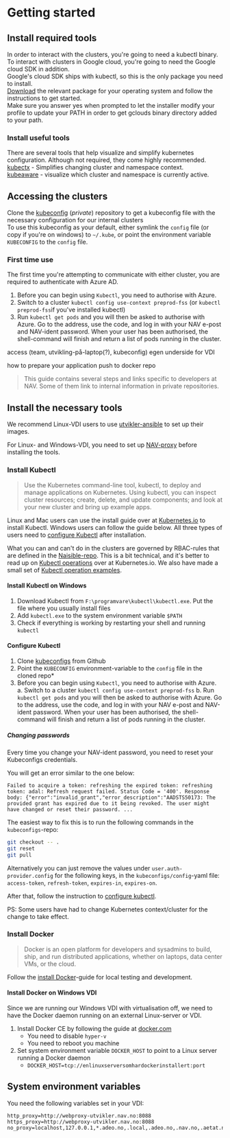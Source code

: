 Getting started
===============

## Install required tools
In order to interact with the clusters, you're going to need a kubectl binary.   
To interact with clusters in Google cloud, you're going to need the Google cloud SDK in addition.   
Google's cloud SDK ships with kubectl, so this is the only package you need to install.  
[Download](https://cloud.google.com/sdk/docs/downloads-versioned-archives) the relevant package for your operating system and follow the instructions to get started.   
Make sure you answer yes when prompted to let the installer modify your profile to update your PATH in order to get gclouds binary directory added to your path.

### Install useful tools
There are several tools that help visualize and simplify kubernetes configuration.
Although not required, they come highly recommended.  
[kubectx](https://github.com/ahmetb/kubectx) - Simplifies changing cluster and namespace context.   
[kubeaware](https://github.com/jhrv/kubeaware) - visualize which cluster and namespace is currently active.

## Accessing the clusters
Clone the [kubeconfig](https://github.com/navikt/kubeconfigs.git) (_private_) repository to get a kubeconfig file with the necessary configuration for our internal clusters   
To use this kubeconfig as your default, either symlink the `config` file (or copy if you're on windows) to `~/.kube`, or point the environment variable `KUBECONFIG` to the `config` file.   

### First time use
The first time you're attempting to communicate with either cluster, you are required to authenticate with Azure AD.
1. Before you can begin using `Kubectl`, you need to authorise with Azure.
1. Switch to a cluster `kubectl config use-context preprod-fss` (or `kubectl preprod-fss`if you've installed kubectl)
1. Run `kubectl get pods` and you will then be asked to authorise with Azure. Go to the address, use the code, and log in with your NAV e-post and NAV-ident password. When your user has been authorised, the shell-command will finish and return a list of pods running in the cluster.


access (team, utvikling-på-laptop(?), kubeconfig)
egen underside for VDI

how to prepare your application 
push to docker repo



> This guide contains several steps and links specific to developers at NAV. Some of them link to internal information in private repositories. 

## Install the necessary tools

We recommend Linux-VDI users to use [utvikler-ansible](https://github.com/navikt/utvikler-ansible) to set up their images.

For Linux- and Windows-VDI, you need to set up [NAV-proxy](/content/getting-started/README.md#system-environment-variables) before installing the tools.


### Install Kubectl

> Use the Kubernetes command-line tool, kubectl, to deploy and manage applications on Kubernetes. Using kubectl, you can inspect cluster resources; create, delete, and update components; and look at your new cluster and bring up example apps.

Linux and Mac users can use the install guide over at [Kubernetes.io](https://kubernetes.io/docs/tasks/tools/install-kubectl/) to install Kubectl. Windows users can follow the guide below. All three types of users need to [configure Kubectl](/content/getting-started/README.md#configure-kubectl) after installation.

What you can and can't do in the clusters are governed by RBAC-rules that are defined in the [Naisible-repo](https://github.com/nais/naisible/blob/master/files/roles/clusterroles.yaml). This is a bit technical, and it's better to read up on [Kubectl operations](https://kubernetes.io/docs/reference/kubectl/overview/#operations) over at Kubernetes.io. We also have made a small set of [Kubectl operation examples](/content/getting-started/kubectl_examples.md).


#### Install Kubectl on Windows

1. Download Kubectl from `F:\programvare\kubectl\kubectl.exe`. Put the file where you usually install files
2. Add `kubectl.exe` to the system environment variable `$PATH`
3. Check if everything is working by restarting your shell and running `kubectl`


#### Configure Kubectl

1. Clone [kubeconfigs](https://github.com/navikt/kubeconfigs) from Github
2. Point the `KUBECONFIG` environment-variable to the `config` file in the cloned repo*
3. Before you can begin using `Kubectl`, you need to authorise with Azure.
 a. Switch to a cluster `kubectl config use-context preprod-fss`
 b. Run `kubectl get pods` and you will then be asked to authorise with Azure. Go to the address, use the code, and log in with your NAV e-post and NAV-ident password. When your user has been authorised, the shell-command will finish and return a list of pods running in the cluster.


##### Changing passwords

Every time you change your NAV-ident password, you need to reset your Kubeconfigs credentials.

You will get an error similar to the one below:

```text
Failed to acquire a token: refreshing the expired token: refreshing token: adal: Refresh request failed. Status Code = '400'. Response body: {"error":"invalid_grant","error_description":"AADSTS50173: The provided grant has expired due to it being revoked. The user might have changed or reset their password. ...
```

The easiest way to fix this is to run the following commands in the `kubeconfigs`-repo:
```bash
git checkout -- .
git reset
git pull
```

Alternatively you can just remove the values under `user.auth-provider.config` for the following keys, in the `kubeconfigs/config`-yaml file: `access-token`, `refresh-token`, `expires-in`, `expires-on`.

After that, follow the instruction to [configure kubectl](/content/getting-started/README.md#configure-kubectl).

PS: Some users have had to change Kubernetes context/cluster for the change to take effect.


### Install Docker

> Docker is an open platform for developers and sysadmins to build, ship, and run distributed applications, whether on laptops, data center VMs, or the cloud.

Follow the [install Docker](https://docs.docker.com/install/)-guide for local testing and development.


#### Install Docker on Windows VDI

Since we are running our Windows VDI with virtualisation off, we need to have the Docker daemon running on an external Linux-server or VDI.

1. Install Docker CE by following the guide at [docker.com](https://www.docker.com/docker-windows)
   * You need to disable `hyper-v`
   * You need to reboot you machine
2. Set system environment variable `DOCKER_HOST` to point to a Linux server running a Docker daemon
   * `DOCKER_HOST=tcp://enlinuxserversomhardockerinstallert:port`


## System environment variables

You need the following variables set in your VDI:

```text
http_proxy=http://webproxy-utvikler.nav.no:8088
https_proxy=http://webproxy-utvikler.nav.no:8088
no_proxy=localhost,127.0.0.1,*.adeo.no,.local,.adeo.no,.nav.no,.aetat.no,.devillo.no,.oera.no,devel
```
